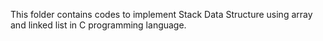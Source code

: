 This folder contains codes to implement Stack Data Structure using array and linked list in C programming language.
